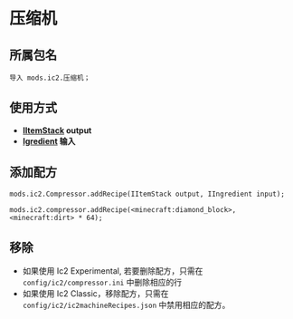 # 压缩机

## 所属包名

`导入 mods.ic2.压缩机；`

## 使用方式

- **[IItemStack](/Vanilla/Items/IItemStack/) output**
- **[Igredient](/Vanilla/Variable_Types/IIngredient/) 输入**

## 添加配方

```zenscript
mods.ic2.Compressor.addRecipe(IItemStack output, IIngredient input);

mods.ic2.compressor.addRecipe(<minecraft:diamond_block>, <minecraft:dirt> * 64);
```

## 移除

- 如果使用 Ic2 Experimental, 若要删除配方，只需在 `config/ic2/compressor.ini` 中删除相应的行
- 如果使用 Ic2 Classic，移除配方，只需在 `config/ic2/ic2machineRecipes.json` 中禁用相应的配方。